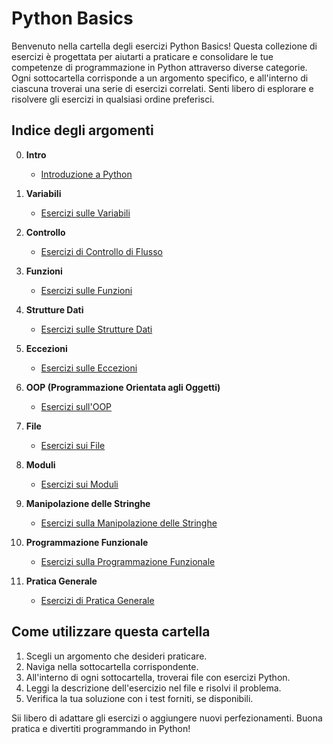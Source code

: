 # Python Basics

Benvenuto nella cartella degli esercizi Python Basics! Questa collezione di esercizi è progettata per aiutarti a praticare e consolidare le tue competenze di programmazione in Python attraverso diverse categorie. Ogni sottocartella corrisponde a un argomento specifico, e all'interno di ciascuna troverai una serie di esercizi correlati. Senti libero di esplorare e risolvere gli esercizi in qualsiasi ordine preferisci.

## Indice degli argomenti

0. **Intro**
   - [Introduzione a Python](0.intro/)

1. **Variabili**
   - [Esercizi sulle Variabili](1.variables/)

2. **Controllo**
   - [Esercizi di Controllo di Flusso](2.control/)

3. **Funzioni**
   - [Esercizi sulle Funzioni](3.functions/)

4. **Strutture Dati**
   - [Esercizi sulle Strutture Dati](4.data_structure/)

5. **Eccezioni**
   - [Esercizi sulle Eccezioni](5.exception/)

6. **OOP (Programmazione Orientata agli Oggetti)**
   - [Esercizi sull'OOP](6.oop/)

7. **File**
   - [Esercizi sui File](7.file/)

8. **Moduli**
   - [Esercizi sui Moduli](8.module/)

9. **Manipolazione delle Stringhe**
    - [Esercizi sulla Manipolazione delle Stringhe](9.string_manipulation/)

10. **Programmazione Funzionale**
    - [Esercizi sulla Programmazione Funzionale](10.functional/)

11. **Pratica Generale**
    - [Esercizi di Pratica Generale](practice/)

## Come utilizzare questa cartella

1. Scegli un argomento che desideri praticare.
2. Naviga nella sottocartella corrispondente.
3. All'interno di ogni sottocartella, troverai file con esercizi Python.
4. Leggi la descrizione dell'esercizio nel file e risolvi il problema.
5. Verifica la tua soluzione con i test forniti, se disponibili.

Sii libero di adattare gli esercizi o aggiungere nuovi perfezionamenti. Buona pratica e divertiti programmando in Python!